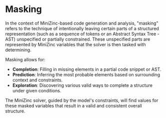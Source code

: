 # Masking

In the context of MiniZinc-based code generation and analysis, "masking" refers to the technique of intentionally leaving certain parts of a structured representation (such as a sequence of tokens or an Abstract Syntax Tree - AST) unspecified or partially constrained. These unspecified parts are represented by MiniZinc variables that the solver is then tasked with determining.

Masking allows for:
*   **Completion**: Filling in missing elements in a partial code snippet or AST.
*   **Prediction**: Inferring the most probable elements based on surrounding context and constraints.
*   **Exploration**: Discovering various valid ways to complete a structure under given conditions.

The MiniZinc solver, guided by the model's constraints, will find values for these masked variables that result in a valid and consistent overall structure.